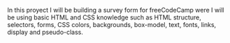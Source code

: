 In this proyect I will be building a survey form for freeCodeCamp were I will be using basic HTML and CSS knowledge such as HTML structure, selectors, forms, CSS colors, backgrounds, box-model, text, fonts, links, display and pseudo-class. 
